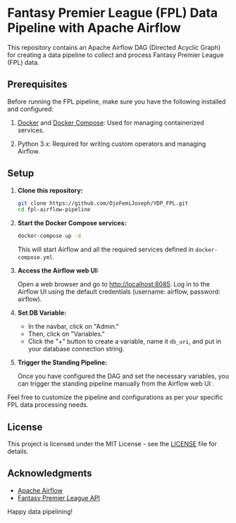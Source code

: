 # Fantasy Premier League (FPL) Data Pipeline with Apache Airflow

This repository contains an Apache Airflow DAG (Directed Acyclic Graph) for creating a data pipeline to collect and process Fantasy Premier League (FPL) data.

## Prerequisites

Before running the FPL pipeline, make sure you have the following installed and configured:

1. [Docker](https://www.docker.com/get-started) and [Docker Compose](https://docs.docker.com/compose/install/): Used for managing containerized services.

2. Python 3.x: Required for writing custom operators and managing Airflow.

## Setup

1. **Clone this repository:**

    ```bash
    git clone https://github.com/OjoFemiJoseph/YDP_FPL.git
    cd fpl-airflow-pipeline
    ```

2. **Start the Docker Compose services:**

    ```bash
    docker-compose up -d
    ```

    This will start Airflow and all the required services defined in `docker-compose.yml`.

3. **Access the Airflow web UI:**

    Open a web browser and go to [http://localhost:8085](http://localhost:8085). Log in to the Airflow UI using the default credentials (username: airflow, password: airflow).

4. **Set DB Variable:**

    - In the navbar, click on "Admin."
    - Then, click on "Variables."
    - Click the "+" button to create a variable, name it `db_uri`, and put in your database connection string.

5. **Trigger the Standing Pipeline:**

    Once you have configured the DAG and set the necessary variables, you can trigger the standing pipeline manually from the Airflow web UI .

Feel free to customize the pipeline and configurations as per your specific FPL data processing needs.

## License

This project is licensed under the MIT License - see the [LICENSE](LICENSE) file for details.

## Acknowledgments

- [Apache Airflow](https://airflow.apache.org/)
- [Fantasy Premier League API](https://fantasy.premierleague.com/help/)

Happy data pipelining!
